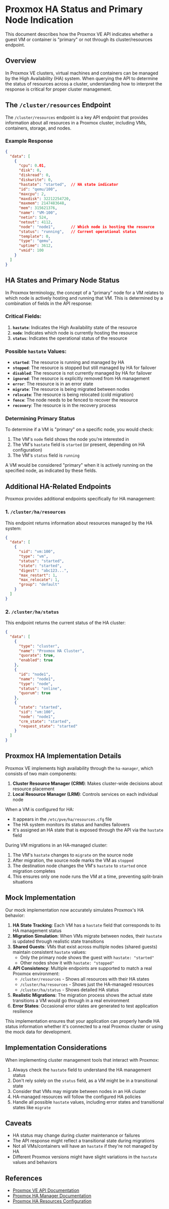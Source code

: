 # Proxmox HA Status and Primary Node Indication

This document describes how the Proxmox VE API indicates whether a guest VM or container is "primary" or not through its cluster/resources endpoint.

## Overview

In Proxmox VE clusters, virtual machines and containers can be managed by the High Availability (HA) system. When querying the API to determine the status of resources across a cluster, understanding how to interpret the response is critical for proper cluster management.

## The `/cluster/resources` Endpoint

The `/cluster/resources` endpoint is a key API endpoint that provides information about all resources in a Proxmox cluster, including VMs, containers, storage, and nodes.

### Example Response

```json
{
  "data": [
    {
      "cpu": 0.01,
      "disk": 0,
      "diskread": 0,
      "diskwrite": 0,
      "hastate": "started",  // HA state indicator
      "id": "qemu/100",
      "maxcpu": 2,
      "maxdisk": 32212254720,
      "maxmem": 2147483648,
      "mem": 315621376,
      "name": "VM-100",
      "netin": 524,
      "netout": 4112,
      "node": "node1",       // Which node is hosting the resource
      "status": "running",   // Current operational status
      "template": 0,
      "type": "qemu",
      "uptime": 3612,
      "vmid": 100
    }
  ]
}
```

## HA States and Primary Node Status

In Proxmox terminology, the concept of a "primary" node for a VM relates to which node is actively hosting and running that VM. This is determined by a combination of fields in the API response:

### Critical Fields:

1. **`hastate`**: Indicates the High Availability state of the resource
2. **`node`**: Indicates which node is currently hosting the resource
3. **`status`**: Indicates the operational status of the resource

### Possible `hastate` Values:

- **`started`**: The resource is running and managed by HA
- **`stopped`**: The resource is stopped but still managed by HA for failover
- **`disabled`**: The resource is not currently managed by HA for failover
- **`ignored`**: The resource is explicitly removed from HA management
- **`error`**: The resource is in an error state
- **`migrate`**: The resource is being migrated between nodes
- **`relocate`**: The resource is being relocated (cold migration)
- **`fence`**: The node needs to be fenced to recover the resource
- **`recovery`**: The resource is in the recovery process

### Determining Primary Status

To determine if a VM is "primary" on a specific node, you would check:

1. The VM's `node` field shows the node you're interested in
2. The VM's `hastate` field is `started` (or present, depending on HA configuration)
3. The VM's `status` field is `running`

A VM would be considered "primary" when it is actively running on the specified node, as indicated by these fields.

## Additional HA-Related Endpoints

Proxmox provides additional endpoints specifically for HA management:

### 1. `/cluster/ha/resources`

This endpoint returns information about resources managed by the HA system:

```json
{
  "data": [
    {
      "sid": "vm:100",
      "type": "vm",
      "status": "started",
      "state": "started",
      "digest": "abc123...",
      "max_restart": 1,
      "max_relocate": 1,
      "group": "default"
    }
  ]
}
```

### 2. `/cluster/ha/status`

This endpoint returns the current status of the HA cluster:

```json
{
  "data": [
    {
      "type": "cluster",
      "name": "Proxmox HA Cluster",
      "quorate": true,
      "enabled": true
    },
    {
      "id": "node1",
      "name": "node1",
      "type": "node",
      "status": "online",
      "quorum": true
    },
    {
      "state": "started",
      "sid": "vm:100",
      "node": "node1",
      "crm_state": "started",
      "request_state": "started"
    }
  ]
}
```

## Proxmox HA Implementation Details

Proxmox VE implements high availability through the `ha-manager`, which consists of two main components:

1. **Cluster Resource Manager (CRM)**: Makes cluster-wide decisions about resource placement
2. **Local Resource Manager (LRM)**: Controls services on each individual node

When a VM is configured for HA:

- It appears in the `/etc/pve/ha/resources.cfg` file
- The HA system monitors its status and handles failovers
- It's assigned an HA state that is exposed through the API via the `hastate` field

During VM migrations in an HA-managed cluster:

1. The VM's `hastate` changes to `migrate` on the source node
2. After migration, the source node marks the VM as `stopped`
3. The destination node changes the VM's `hastate` to `started` once migration completes
4. This ensures only one node runs the VM at a time, preventing split-brain situations

## Mock Implementation

Our mock implementation now accurately simulates Proxmox's HA behavior:

1. **HA State Tracking**: Each VM has a `hastate` field that corresponds to its HA management status
2. **Migration Simulation**: When VMs migrate between nodes, their `hastate` is updated through realistic state transitions
3. **Shared Guests**: VMs that exist across multiple nodes (shared guests) maintain consistent `hastate` values:
   - Only the primary node shows the guest with `hastate: "started"`
   - Other nodes show it with `hastate: "stopped"`
4. **API Consistency**: Multiple endpoints are supported to match a real Proxmox environment:
   - `/cluster/resources` - Shows all resources with their HA states
   - `/cluster/ha/resources` - Shows just the HA-managed resources
   - `/cluster/ha/status` - Shows detailed HA status
5. **Realistic Migrations**: The migration process shows the actual state transitions a VM would go through in a real environment
6. **Error States**: Occasional error states are generated to test application resilience

This implementation ensures that your application can properly handle HA status information whether it's connected to a real Proxmox cluster or using the mock data for development.

## Implementation Considerations

When implementing cluster management tools that interact with Proxmox:

1. Always check the `hastate` field to understand the HA management status
2. Don't rely solely on the `status` field, as a VM might be in a transitional state
3. Consider that VMs may migrate between nodes in an HA cluster
4. HA-managed resources will follow the configured HA policies
5. Handle all possible `hastate` values, including error states and transitional states like `migrate`

## Caveats

- HA status may change during cluster maintenance or failures
- The API response might reflect a transitional state during migrations
- Not all VMs/containers will have an `hastate` if they're not managed by HA
- Different Proxmox versions might have slight variations in the `hastate` values and behaviors

## References

- [Proxmox VE API Documentation](https://pve.proxmox.com/pve-docs/api-viewer/index.html)
- [Proxmox HA Manager Documentation](https://pve.proxmox.com/pve-docs/ha-manager.1.html)
- [Proxmox HA Resources Configuration](https://pve.proxmox.com/wiki/High_Availability) 